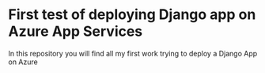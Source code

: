 # First test of deploying Django app on Azure App Services

In this repository you will find all my first work trying to deploy a Django App on Azure
